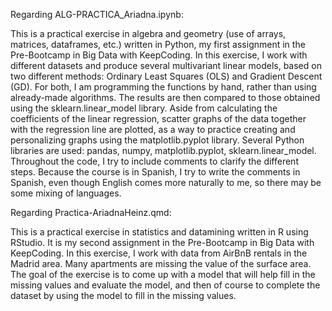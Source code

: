 Regarding ALG-PRACTICA_Ariadna.ipynb:

This is a practical exercise in algebra and geometry (use of arrays, matrices, dataframes, etc.) written in Python, my first assignment in the Pre-Bootcamp in Big Data with KeepCoding.
In this exercise, I work with different datasets and produce several multivariant linear models, based on two different methods: Ordinary Least Squares (OLS) and Gradient Descent (GD). For both, I am programming the functions by hand, rather than using already-made algorithms. The results are then compared to those obtained using the sklearn.linear_model library.
Aside from calculating the coefficients of the linear regression, scatter graphs of the data together with the regression line are plotted, as a way to practice creating and personalizing graphs using the matplotlib.pyplot library.
Several Python libraries are used: pandas, numpy, matplotlib.pyplot, sklearn.linear_model.
Throughout the code, I try to include comments to clarify the different steps. Because the course is in Spanish, I try to write the comments in Spanish, even though English comes more naturally to me, so there may be some mixing of languages.

Regarding Practica-AriadnaHeinz.qmd:

This is a practical exercise in statistics and datamining written in R using RStudio. It is my second assignment in the Pre-Bootcamp in Big Data with KeepCoding. 
In this exercise, I work with data from AirBnB rentals in the Madrid area. Many apartments are missing the value of the surface area. The goal of the exercise is to come up with a model that will help fill in the missing values and evaluate the model, and then of course to complete the dataset by using the model to fill in the missing values.
